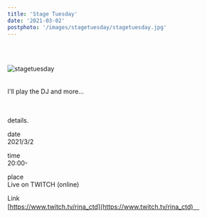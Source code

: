 ```yaml
---
title: 'Stage Tuesday'
date: '2021-03-02'
postphoto: '/images/stagetuesday/stagetuesday.jpg'
---
```

<br>
<br>

![stagetuesday](/images/stagetuesday/stagetuesday.jpg)
<br>
<br>
<br>
I'll play the DJ and more... <br>
<br>
<br>


details. <br>


date <br>
2021/3/2 <br>

time <br>
20:00- <br>

place <br>
Live on TWITCH (online) <br>

Link <br>
[https://www.twitch.tv/rina_ctd](https://www.twitch.tv/rina_ctd)　<br>




<br>
<br>
<br>
<br>
<!-- 
#h1
##h2
###h3
####h4
#####h5
######h6
- brabra is list
**bold text**
_Italic_ or *Italic*

-->

<center>
© 2021 YOSY POKARI
</center>
<br>